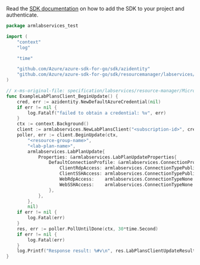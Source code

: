 Read the [SDK documentation](https://github.com/Azure/azure-sdk-for-go/blob/sdk%2Fresourcemanager%2Flabservices%2Farmlabservices%2Fv0.2.1/sdk/resourcemanager/labservices/armlabservices/README.md) on how to add the SDK to your project and authenticate.

```go
package armlabservices_test

import (
	"context"
	"log"

	"time"

	"github.com/Azure/azure-sdk-for-go/sdk/azidentity"
	"github.com/Azure/azure-sdk-for-go/sdk/resourcemanager/labservices/armlabservices"
)

// x-ms-original-file: specification/labservices/resource-manager/Microsoft.LabServices/preview/2021-11-15-preview/examples/LabPlans/patchLabPlan.json
func ExampleLabPlansClient_BeginUpdate() {
	cred, err := azidentity.NewDefaultAzureCredential(nil)
	if err != nil {
		log.Fatalf("failed to obtain a credential: %v", err)
	}
	ctx := context.Background()
	client := armlabservices.NewLabPlansClient("<subscription-id>", cred, nil)
	poller, err := client.BeginUpdate(ctx,
		"<resource-group-name>",
		"<lab-plan-name>",
		armlabservices.LabPlanUpdate{
			Properties: &armlabservices.LabPlanUpdateProperties{
				DefaultConnectionProfile: &armlabservices.ConnectionProfile{
					ClientRdpAccess: armlabservices.ConnectionTypePublic.ToPtr(),
					ClientSSHAccess: armlabservices.ConnectionTypePublic.ToPtr(),
					WebRdpAccess:    armlabservices.ConnectionTypeNone.ToPtr(),
					WebSSHAccess:    armlabservices.ConnectionTypeNone.ToPtr(),
				},
			},
		},
		nil)
	if err != nil {
		log.Fatal(err)
	}
	res, err := poller.PollUntilDone(ctx, 30*time.Second)
	if err != nil {
		log.Fatal(err)
	}
	log.Printf("Response result: %#v\n", res.LabPlansClientUpdateResult)
}
```

